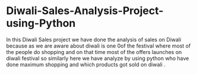 # Diwali-Sales-Analysis-Project-using-Python
In this Diwali Sales project we have done the analysis of sales on Diwali because as we are aware about
diwali is one 0of the festival where most of the people do shopping and on that time most of the offers launches on diwali festival
so similarly here we have analyze by using python who have done maximum shopping and which products got sold on diwali .
